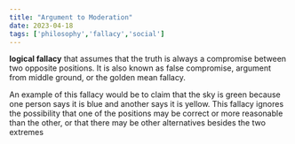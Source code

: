 ```yaml
---
title: "Argument to Moderation"
date: 2023-04-18
tags: ['philosophy','fallacy','social']
---
```


**logical fallacy** that assumes that the truth is always a compromise between two opposite positions. It is also known as false compromise, argument from middle ground, or the golden mean fallacy. 

An example of this fallacy would be to claim that the sky is green because one person says it is blue and another says it is yellow. This fallacy ignores the possibility that one of the positions may be correct or more reasonable than the other, or that there may be other alternatives besides the two extremes


